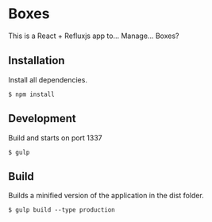 # Boxes

This is a React + Refluxjs app to... Manage... Boxes?

## Installation

Install all dependencies. 

```
$ npm install
```


## Development

Build and starts on port 1337

```
$ gulp
```

## Build

Builds a minified version of the application in the dist folder.

```
$ gulp build --type production
```